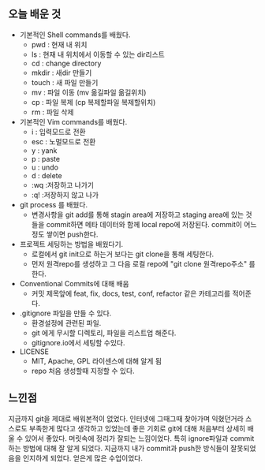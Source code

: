 ## 오늘 배운 것

- 기본적인 Shell commands를 배웠다.
	- pwd : 현재 내 위치
	- ls : 현재 내 위치에서 이동할 수 있는 dir리스트
	- cd : change directory
	- mkdir : 새dir 만들기
	- touch : 새 파일 만들기
	- mv : 파일 이동 (mv 옮길파일 옮길위치)
	- cp : 파일 복제 (cp 복제할파일 복제할위치)  
	- rm : 파일 삭제
- 기본적인 Vim commands를 배웠다.
	- i : 입력모드로 전환
	- esc : 노멀모드로 전환
	- y : yank
	- p : paste
	- u : undo
	- d : delete
	- :wq :저장하고 나가기
	- :q! :저장하지 않고 나가
- git process 를 배웠다.
	- 변경사항을 git add를 통해 stagin area에 저장하고 staging area에 있는 것들을 commit하면 메타 데이터와 함께 local repo에 저장된다. commit이 어느정도 쌓이면 push한다.
- 프로젝트 세팅하는 방법을 배웠다기.
	- 로컬에서 git init으로 하는거 보다는 git clone을 통해 세팅한다.
	- 먼저 원격repo를 생성하고 그 다음 로컬 repo에 "git clone 원격repo주소" 를 한다.
- Conventional Commits에 대해 배움
	- 커밋 제목앞에 feat, fix, docs, test, conf, refactor 같은 카테고리를 적어준다.
- .gitignore 파일을 만들 수 있다.
	- 환경설정에 관련된 파일.
	- git 에게 무시할 디렉토리, 파일을 리스트업 해준다.
	- gitignore.io에서 세팅할 수있다.
- LICENSE
	- MIT, Apache, GPL 라이센스에 대해 알게 됨
	- repo 처음 생성할때 지정할 수 있다. 

## 느낀점

지금까지 git을 제대로 배워본적이 없었다.
인터넷에 그때그때 찾아가며 익혔던거라 스스로도 부족한게 많다고 생각하고 있었는데
좋은 기회로 git에 대해 처음부터 상세히 배울 수 있어서 좋았다. 
머릿속에 정리가 잘되는 느낌이었다. 
특히 ignore파일과 commit하는 방법에 대해 잘 알게 되었다.
지금까지 내가 commit과 push한 방식들이 잘못되었음을 인지하게 되었다. 
얻은게 많은 수업이었다. 
